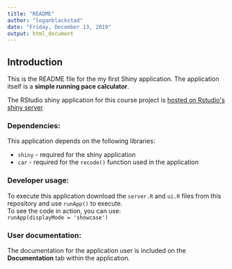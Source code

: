 ```yaml
---
title: "README"
author: "loganblackstad"
date: "Friday, December 13, 2019"
output: html_document
---
```

## Introduction
This is the README file for the my first Shiny application. The application itself is a **simple running pace calculator**.  

The RStudio shiny application for this course project is [hosted on Rstudio's shiny server](https://loganblackstad.shinyapps.io/running-calc/) 

### Dependencies:
This application depends on the following libraries:  
* ```shiny``` - required for the shiny application  
* ```car``` - required for the ```recode()``` function used in the application  
  
### Developer usage:
To execute this application download the ```server.R``` and ```ui.R``` files from this repository and use ```runApp()``` to execute.  
To see the code in action, you can use:  
```runApp(displayMode = 'showcase')```  
  
  
### User documentation:
The documentation for the application user is included on the **Documentation** tab within the application.  
